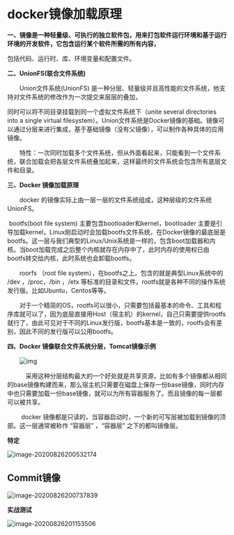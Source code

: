 # docker镜像加载原理

**一、镜像是一种轻量级、可执行的独立软件包，用来打包软件运行环境和基于运行环境的开发软件，它包含运行某个软件所需的所有内容，**

包括代码、运行时、库、环境变量和配置文件。

 

**二、UnionFS(联合文件系统)**

　　Union文件系统(UnionFS) 是一种分层、轻量级并且高性能的文件系统，他支持对文件系统的修改作为一次提交来层层的叠加，

同时可以将不同目录挂载到同一个虚拟文件系统下（unite several directories into a single virtual filesystem）。Union文件系统是Docker镜像的基础。镜像可以通过分层来进行集成，基于基础镜像（没有父镜像），可以制作各种具体的应用镜像。

　　特性：一次同时加载多个文件系统，但从外面看起来，只能看到一个文件系统，联合加载会把各层文件系统叠加起来，这样最终的文件系统会包含所有底层文件和目录。

 

**三、Docker 镜像加载原理**

　　docker 的镜像实际上由一层一层的文件系统组成，这种层级的文件系统UnionFS。

​		bootfs(boot file system) 主要包含bootloader和kernel，bootloader 主要是引导加载kernel，Linux刚启动时会加载bootfs文件系统，在Docker镜像的最底层是bootfs。这一层与我们典型的Linux/Unix系统是一样的，包含boot加载器和内核。当boot加载完成之后整个内核就存在内存中了，此时内存的使用权已由bootfs转交给内核，此时系统也会卸载bootfs。

　　roorfs （root file system），在bootfs之上。包含的就是典型Linux系统中的 /dev ，/proc，/bin ，/etx 等标准的目录和文件。rootfs就是各种不同的操作系统发行版。比如Ubuntu，Centos等等。

　　对于一个精简的OS，rootfs可以很小，只需要包括最基本的命令、工具和程序库就可以了，因为底层直接用Host（宿主机）的kernel，自己只需要提供rootfs就行了，由此可见对于不同的Linux发行版，bootfs基本是一致的，rootfs会有差别，因此不同的发行版可以公用bootfs。

 

 **四、Docker 镜像联合文件系统分层，Tomcat镜像示例**

　　![img](https://img2018.cnblogs.com/blog/1185883/201907/1185883-20190705114018923-574032187.png)

　　　采用这种分层结构最大的一个好处就是共享资源，比如有多个镜像都从相同的base镜像构建而来，那么宿主机只需要在磁盘上保存一份base镜像，同时内存中也只需要加载一份base镜像，就可以为所有容器服务了。而且镜像的每一层都可以被共享。 

　　  docker 镜像都是只读的，当容器启动时，一个新的可写层被加载到镜像的顶部。这一层通常被称作 “容器层” ，“容器层” 之下的都叫镜像层。

**特定**

![image-20200826200532174](https://cdn.jsdelivr.net/gh/yanzhenxing123/blogImg@master/typora202008/26/200533-829800.png)

## Commit镜像

![image-20200826200737839](https://cdn.jsdelivr.net/gh/yanzhenxing123/blogImg@master/typora202008/26/200738-256489.png)

**实战测试**

![image-20200826201153506](https://cdn.jsdelivr.net/gh/yanzhenxing123/blogImg@master/typora202008/26/201154-925647.png)